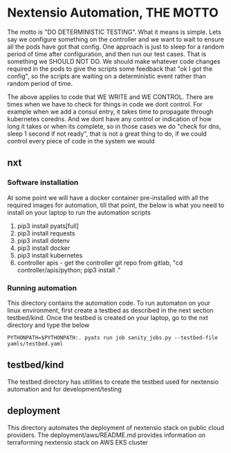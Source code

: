 # Nextensio Automation, THE MOTTO

The motto is "DO DETERMINISTIC TESTING". What it means is simple. Lets say we configure something
on the controller and we want to wait to ensure all the pods have got that config. One approach
is just to sleep for a random period of time after configuration, and then run our test cases.
That is something we SHOULD NOT DO. We should make whatever code changes required in the pods
to give the scripts some feedback that "ok I got the config", so the scripts are waiting on a
deterministic event rather than random period of time.

The above applies to code that WE WRITE and WE CONTROL. There are times when we have to check
for things in code we dont control. For example when we add a consul entry, it takes time to
propagate through kubernetes coredns. And we dont have any control or indication of how long it
takes or when its complete, so in those cases we do "check for dns, sleep 1 second if not ready",
that is not a great thing to do, if we could control every piece of code in the system we would

## nxt

### Software installation

At some point we will have a docker container pre-installed with all the required images for
automation, till that point, the below is what you need to install on your laptop to run the
automation scripts

1. pip3 install pyats[full]
2. pip3 install requests 
3. pip3 install dotenv
4. pip3 install docker
5. pip3 install kubernetes
6. controller apis - get the controller git repo from gitlab, "cd controller/apis/python; pip3 install ."

### Running automation

This directory contains the automation code. To run automaton on your linux environment, first
create a testbed as described in the next section testbed/kind. Once the testbed is created on
your laptop, go to the nxt directory and type the below 

```PYTHONPATH=$PYTHONPATH:. pyats run job sanity_jobs.py --testbed-file yamls/testbed.yaml```

## testbed/kind

The testbed directory has utilities to create the testbed used for nextensio automation and for development/testing


## deployment

This directory automates the deployment of nextensio stack on public cloud providers. The
deployment/aws/README.md provides information on terraforming nextensio stack on AWS EKS cluster
